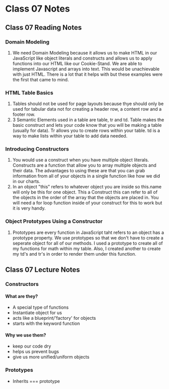 # Class 07 Notes

## Class 07 Reading Notes

### Domain Modeling

1. We need Domain Modeling because it allows us to make HTML in our JavaScript like object literals and constructs and allows us to apply functions into our HTML like our Cookie-Stand. We are able to implement Javascript and arrays into text. This would be unachievable with just HTML. There is a lot that it helps with but these examples were the first that came to mind.

### HTML Table Basics

1. Tables should not be used for page layouts because thye should only be used for tabular data not for creating a header row, a content row and a footer row.
2. 3 Semantic Elements used in a table are table, tr and td. Table makes the basic construct and lets your code know that you will be making a table (usually for data). Tr allows you to create rows within your table. td is a way to make lists within your table to add data needed.

### Introducing Constructors

1. You would use a construct when you have multiple object literals. Constructs are a function that allow you to array multiple objects and their data. The advantages to using these are that you can grab information from all of your objects in a single function like how we did in our charts. 
2. In an object "this" refers to whatever object you are inside so this.name will only be this for one object. This a Construct this can refer to all of the objects in the order of the array that the objects are placed in. You will need a for loop function inside of your construct for this to work but it is very handy.

### Object Prototypes Using a Constructor

<!-- common interview question -->
1. Prototypes are every function in JavaScript taht refers to an object has a prototype property. We use prototypes so that we don't have to create a seperate object for all of our methods. I used a prototype to create all of my functions for math within my table. Also, I created another to create my td's and tr's in order to render them under this function.

## Class 07 Lecture Notes

### Constructors

#### What are they?

- A special type of functions
- Instantiate object for us
- acts like a blueprint/'factory' for objects
- starts with the keyword function

#### Why we use them?

- keep our code dry
- helps us prevent bugs
- give us more unified/uniform objects

### Prototypes

- Inherits === prototype